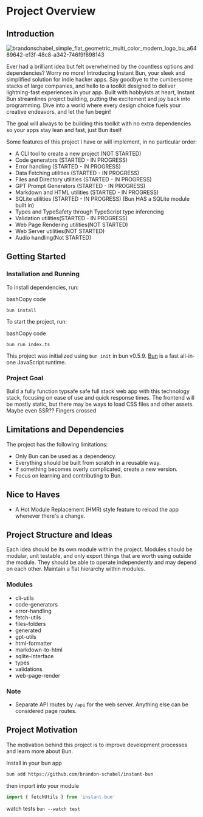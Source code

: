 Project Overview
================

Introduction
------------

![brandonschabel_simple_flat_geometric_multi_color_modern_logo_bu_a6489642-e13f-48c8-a342-746f9f698143](https://user-images.githubusercontent.com/18100375/231109092-34bdc552-dd37-413d-8eec-b9b668340b65.png)


Ever had a brilliant idea but felt overwhelmed by the countless options and dependencies? Worry no more! Introducing Instant Bun, your sleek and simplified solution for indie hacker apps.
Say goodbye to the cumbersome stacks of large companies, and hello to a toolkit designed to deliver lightning-fast experiences in your app. Built with hobbyists at heart, Instant Bun streamlines project building, putting the excitement and joy back into programming. 
Dive into a world where every design choice fuels your creative endeavors, and let the fun begin!

The goal will always to be building this toolkit with no extra dependencies so your apps stay lean and fast, just Bun itself

Some features of this project I have or will implement, in no particular order:
- A CLI tool to create a new project (NOT STARTED)
- Code generators (STARTED - IN PROGRESS)
- Error handling (STARTED - IN PROGRESS)
- Data Fetching utilities (STARTED - IN PROGRESS)
- Files and Directory utilities (STARTED - IN PROGRESS)
- GPT Prompt Generators (STARTED - IN PROGRESS)
- Markdown and HTML utilities (STARTED - IN PROGRESS)
- SQLite utilities (STARTED - IN PROGRESS) (Bun HAS a SQLite module built in)
- Types and TypeSafety through TypeScript type inferencing
- Validation utilities(STARTED - IN PROGRESS)
- Web Page Rendering utilities(NOT STARTED)
- Web Server utilities(NOT STARTED)
- Audio handling(Not STARTED)

Getting Started
---------------

### Installation and Running

To install dependencies, run:

bashCopy code

`bun install`

To start the project, run:

bashCopy code

`bun run index.ts`

This project was initialized using `bun init` in bun v0.5.9. [Bun](https://bun.sh/) is a fast all-in-one JavaScript runtime.

### Project Goal

Build a fully function typsafe safe full stack web app with this technology stack, focusing on ease of use and quick response times. The frontend will be mostly static, but there may be ways to load CSS files and other assets. Maybe even SSR?? Fingers crossed

Limitations and Dependencies
----------------------------

The project has the following limitations:

-   Only Bun can be used as a dependency.
-   Everything should be built from scratch in a reusable way.
-   If something becomes overly complicated, create a new version.
-   Focus on learning and contributing to Bun.

Nice to Haves
------------

-   A Hot Module Replacement (HMR) style feature to reload the app whenever there's a change.

Project Structure and Ideas
---------------------------

Each idea should be its own module within the project. Modules should be modular, unit testable, and only export things that are worth using outside the module. They should be able to operate independently and may depend on each other. Maintain a flat hierarchy within modules.

### Modules

- cli-utils
- code-generators
- error-handling
- fetch-utils
- files-folders
- generated
- gpt-utils
- html-formatter
- markdown-to-html
- sqlite-interface
- types
- validations
- web-page-render
### Note

-   Separate API routes by `/api` for the web server. Anything else can be considered page routes.

Project Motivation
------------------

The motivation behind this project is to improve development processes and learn more about Bun.

Install in your bun app

```bash
bun add https://github.com/brandon-schabel/instant-bun
```


then import into your module


```jsx
import { fetchUtils } from 'instant-bun'
```

watch tests
`bun --watch test`

